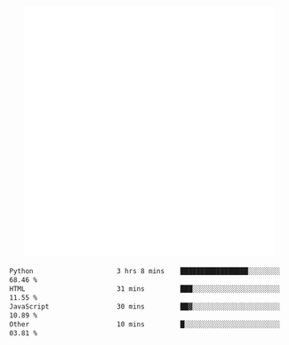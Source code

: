 <div align="center">
    <a href="https://konst.fish">
        <img src="https://raw.githubusercontent.com/konstfish/konstfish/master/fish.svg" alt="Logo" width="450"/>
    </a>
</div>

<!--START_SECTION:waka-->

```text
Python                     3 hrs 8 mins    █████████████████░░░░░░░░   68.46 %
HTML                       31 mins         ███░░░░░░░░░░░░░░░░░░░░░░   11.55 %
JavaScript                 30 mins         ██▓░░░░░░░░░░░░░░░░░░░░░░   10.89 %
Other                      10 mins         █░░░░░░░░░░░░░░░░░░░░░░░░   03.81 %
```

<!--END_SECTION:waka-->
